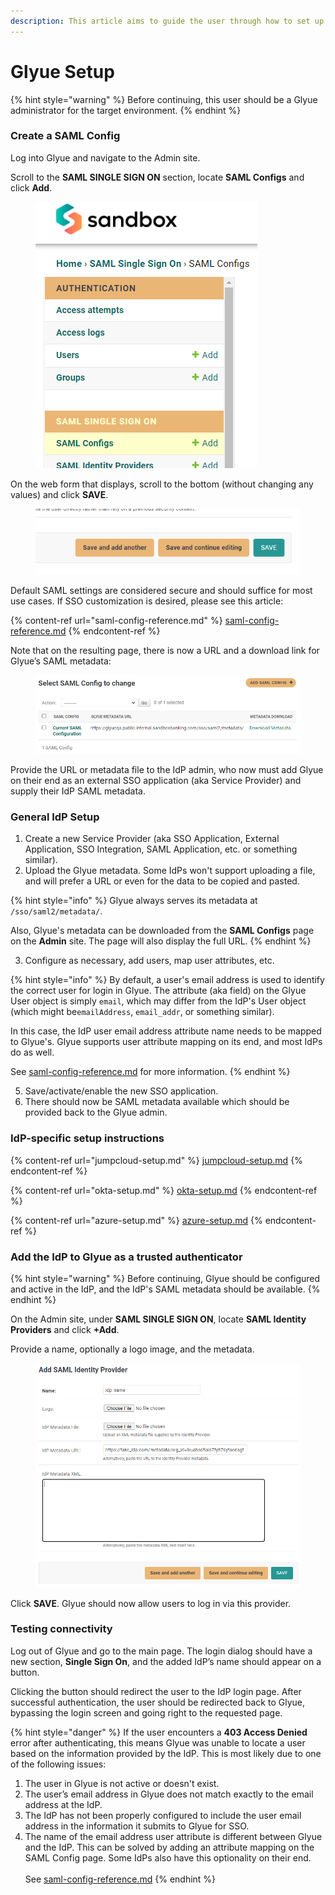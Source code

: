 ```yaml
---
description: This article aims to guide the user through how to set up SAML SSO in Glyue.
---
```


# Glyue Setup

{% hint style="warning" %}
Before continuing, this user should be a Glyue administrator for the target environment.
{% endhint %}

### Create a SAML Config <a href="#glyuesinglesignon-sso-basicsetuphowto-createasamlconfig" id="glyuesinglesignon-sso-basicsetuphowto-createasamlconfig"></a>

Log into Glyue and navigate to the Admin site.

Scroll to the **SAML SINGLE SIGN ON** section, locate **SAML Configs** and click **Add**.

<figure><img src="../../.gitbook/assets/793542711.png" alt=""><figcaption></figcaption></figure>

On the web form that displays, scroll to the bottom (without changing any values) and click **SAVE**.

<figure><img src="../../.gitbook/assets/793182307.png" alt=""><figcaption></figcaption></figure>

Default SAML settings are considered secure and should suffice for most use cases.  If SSO customization is desired, please see this article:

{% content-ref url="saml-config-reference.md" %}
[saml-config-reference.md](saml-config-reference.md)
{% endcontent-ref %}

Note that on the resulting page, there is now a URL and a download link for Glyue’s SAML metadata:

<figure><img src="../../.gitbook/assets/image (10) (1) (1).png" alt=""><figcaption></figcaption></figure>

Provide the URL or metadata file to the IdP admin, who now must add Glyue on their end as an external SSO application (aka Service Provider) and supply their IdP SAML metadata.

### General IdP Setup

1. Create a new Service Provider (aka SSO Application, External Application, SSO Integration, SAML Application, etc. or something similar).
2. Upload the Glyue metadata. Some IdPs won't support uploading a file, and will prefer a URL or even for the data to be copied and pasted.&#x20;

{% hint style="info" %}
Glyue always serves its metadata at `/sso/saml2/metadata/`.

Also, Glyue's metadata can be downloaded from the **SAML Configs** page on the **Admin** site.  The page will also display the full URL.
{% endhint %}

3. Configure as necessary, add users, map user attributes, etc.

{% hint style="info" %}
By default, a user's email address is used to identify the correct user for login in Glyue. The attribute (aka field) on the Glyue User object is simply `email`, which may differ from the IdP's User object (which might be`emailAddress`, `email_addr`, or something similar).

In this case, the IdP user email address attribute name needs to be mapped to Glyue's.  Glyue supports user attribute mapping on its end, and most IdPs do as well.

See [saml-config-reference.md](saml-config-reference.md "mention") for more information.
{% endhint %}

5. Save/activate/enable the new SSO application.
6. There should now be SAML metadata available which should be provided back to the Glyue admin.

### IdP-specific setup instructions

{% content-ref url="jumpcloud-setup.md" %}
[jumpcloud-setup.md](jumpcloud-setup.md)
{% endcontent-ref %}

{% content-ref url="okta-setup.md" %}
[okta-setup.md](okta-setup.md)
{% endcontent-ref %}

{% content-ref url="azure-setup.md" %}
[azure-setup.md](azure-setup.md)
{% endcontent-ref %}

### Add the IdP to Glyue as a trusted authenticator <a href="#glyuesinglesignon-sso-basicsetuphowto-addinganidentityprovider" id="glyuesinglesignon-sso-basicsetuphowto-addinganidentityprovider"></a>

{% hint style="warning" %}
Before continuing, Glyue should be configured and active in the IdP, and the IdP's SAML metadata should be available.
{% endhint %}

On the Admin site, under **SAML SINGLE SIGN ON**, locate **SAML Identity Providers** and click **+Add**.

Provide a name, optionally a logo image, and the metadata.

<figure><img src="../../.gitbook/assets/793804878.png" alt=""><figcaption></figcaption></figure>

Click **SAVE**. Glyue should now allow users to log in via this provider.

### Testing connectivity <a href="#glyuesinglesignon-sso-basicsetuphowto-testingconnectivity" id="glyuesinglesignon-sso-basicsetuphowto-testingconnectivity"></a>

Log out of Glyue and go to the main page. The login dialog should have a new section, **Single Sign On**, and the added IdP’s name should appear on a button.

Clicking the button should redirect the user to the IdP login page. After successful authentication, the user should be redirected back to Glyue, bypassing the login screen and going right to the requested page.

{% hint style="danger" %}
If the user encounters a **403 Access Denied** error after authenticating, this means Glyue was unable to locate a user based on the information provided by the IdP. This is most likely due to one of the following issues:

1. The user in Glyue is not active or doesn't exist.
2. The user’s email address in Glyue does not match exactly to the email address at the IdP.
3. The IdP has not been properly configured to include the user email address in the information it submits to Glyue for SSO.
4. The name of the email address user attribute is different between Glyue and the IdP. This can be solved by adding an attribute mapping on the SAML Config page.  Some IdPs also have this optionality on their end.\
   \
   See [saml-config-reference.md](saml-config-reference.md "mention")
{% endhint %}
